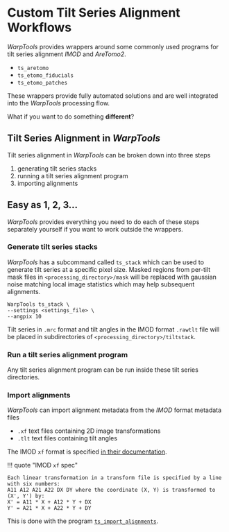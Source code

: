 # Custom Tilt Series Alignment Workflows

*WarpTools* provides wrappers around some commonly used programs for
tilt series alignment *IMOD* and *AreTomo2*.

- `ts_aretomo`
- `ts_etomo_fiducials`
- `ts_etomo_patches`

These wrappers provide fully automated solutions and are well integrated into the
*WarpTools* processing flow.

What if you want to do something **different**?

## Tilt Series Alignment in *WarpTools*

Tilt series alignment in *WarpTools* can be broken down into three steps

1. generating tilt series stacks
2. running a tilt series alignment program
3. importing alignments

## Easy as 1, 2, 3...

*WarpTools* provides everything you need to do each of these steps separately yourself
if you want to work outside the wrappers.

### Generate tilt series stacks

*WarpTools* has a subcommand called `ts_stack` which can be used to generate tilt series
at a specific pixel size.
Masked regions from per-tilt mask files in `<processing_directory>/mask` will be
replaced with gaussian noise matching local image statistics which may help subsequent
alignments.

```shell
WarpTools ts_stack \
--settings <settings_file> \
--angpix 10
```

Tilt series in `.mrc` format and tilt angles in the IMOD format
`.rawtlt` file will be placed in subdirectories of `<processing_directory>/tiltstack`.

### Run a tilt series alignment program

Any tilt series alignment program can be run inside these tilt series directories.

### Import alignments

*WarpTools* can import alignment metadata from the *IMOD* format metadata files

- `.xf` text files containing 2D image transformations
- `.tlt` text files containing tilt angles

The IMOD `xf` format is specified
[in their documentation](https://bio3d.colorado.edu/imod/doc/man/xfmodel.html#transforming_models).

!!! quote "IMOD `xf` spec"

    Each linear transformation in a transform file is specified by a line
    with six numbers:
    A11 A12 A21 A22 DX DY where the coordinate (X, Y) is transformed to
    (X', Y') by:
    X' = A11 * X + A12 * Y + DX
    Y' = A21 * X + A22 * Y + DY

This is done with the program [`ts_import_alignments`](./api/tilt_series.md#ts_import_alignments).

